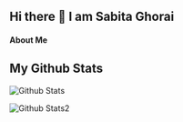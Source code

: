 ## Hi there 👋 I am Sabita Ghorai

#### About Me

## My Github Stats
 
 ![Github Stats](https://github-readme-streak-stats.herokuapp.com/?user=sabitaghorai)

 ![Github Stats2](https://github-readme-stats.vercel.app/api/top-langs/?username=sabitaghorai)

<!--
**sabitaghorai/sabitaghorai** is a ✨ _special_ ✨ repository because its `README.md` (this file) appears on your GitHub profile.

Here are some ideas to get you started:

- 🔭 I’m currently working on ...
- 🌱 I’m currently learning ...
- 👯 I’m looking to collaborate on ...
- 🤔 I’m looking for help with ...
- 💬 Ask me about ...
- 📫 How to reach me: ...
- 😄 Pronouns: ...
- ⚡ Fun fact: ...
-->
